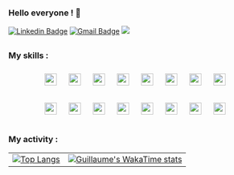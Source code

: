 ### Hello everyone ! 👋

<!--
**gdemerges/gdemerges** is a ✨ _special_ ✨ repository because its `README.md` (this file) appears on your GitHub profile.

Here are some ideas to get you started:

- 🔭 I’m currently working on ...
- 🌱 I’m currently learning ...
- 👯 I’m looking to collaborate on ...
- 🤔 I’m looking for help with ...
- 💬 Ask me about ...
- 📫 How to reach me: ...
- 😄 Pronouns: ...
- ⚡ Fun fact: ...
-->

[![Linkedin Badge](https://img.shields.io/badge/-LinkedIn-0077B5?style=flat&logo=Linkedin&logoColor=white&link=https://www.linkedin.com/in/guillaume-demerges/)](https://www.linkedin.com/in/guillaume-demerges/) [![Gmail Badge](https://img.shields.io/badge/-Email-c14438?style=flat&logo=Gmail&logoColor=white&link=mailto:guillaume.demerges@protonmail.com)](mailto:guillaume.demerges@protonmail.com) ![](https://komarev.com/ghpvc/?username=gdemerges)

<h2></h2>

### My skills :

<p align="center">
  <img src="https://img.shields.io/badge/Python-3776AB?style=flat&logo=python&logoColor=white" style="height: 24px; width: auto; margin: 10px;">
  <img src="https://img.shields.io/badge/Pandas-150458?style=flat&logo=pandas&logoColor=white" style="height: 24px; width: auto; margin: 10px;">
  <img src="https://img.shields.io/badge/TensorFlow-FF6F00?style=flat&logo=TensorFlow&logoColor=white" style="height: 24px; width: auto; margin: 10px;">
  <img src="https://img.shields.io/badge/Matplotlib-263238?style=flat&logo=DataVisualization&logoColor=white" style="height: 24px; width: auto; margin: 10px;">
  <img src="https://img.shields.io/badge/-Plotly-3F4F75?style=flat&logo=plotly&logoColor=white" style="height: 24px; width: auto; margin: 10px;">
  <img src="https://img.shields.io/badge/scikit_learn-F7931E?style=flat&logo=scikit-learn&logoColor=white" style="height: 24px; width: auto; margin: 10px;">
  <img src="https://img.shields.io/badge/-Scrapy-417598?style=flat&logo=scrapy&logoColor=white" style="height: 24px; width: auto; margin: 10px;">
  <img src="https://img.shields.io/badge/-Flask-000000?style=flat&logo=flask&logoColor=white" style="height: 24px; width: auto; margin: 10px;">
</p>
<p align="center">
  <img src="https://img.shields.io/badge/SQL-4479A1?style=flat&logo=MySQL&logoColor=white" style="height: 24px; width: auto; margin: 10px;">
  <img src="https://img.shields.io/badge/-PostgreSQL-336791?style=flat&logo=postgresql&logoColor=white" style="height: 24px; width: auto; margin: 10px;">
  <img src="https://img.shields.io/badge/MongoDB-47A248?style=flat&logo=mongodb&logoColor=white" style="height: 24px; width: auto; margin: 10px;">
  <img src="https://img.shields.io/badge/Power_BI-F2C811?style=flat&logo=powerbi&logoColor=black" style="height: 24px; width: auto; margin: 10px;">
  <img src="https://img.shields.io/badge/Tableau-E97627?style=flat&logo=Tableau&logoColor=white" style="height: 24px; width: auto; margin: 10px;">
  <img src="https://img.shields.io/badge/Azure-0089D6?style=flat&logo=microsoftazure&logoColor=white" style="height: 24px; width: auto; margin: 10px;">
  <img src="https://img.shields.io/badge/Docker-2496ED?style=flat&logo=docker&logoColor=white" style="height: 24px; width: auto; margin: 10px;">
  <img src="https://img.shields.io/badge/Git-F05032?style=flat&logo=git&logoColor=white" style="height: 24px; width: auto; margin: 10px;">
</p>
<h2></h2>

### My activity :
|               |               |
| ------------- | ------------- |
| [![Top Langs](https://github-readme-stats.vercel.app/api/top-langs/?username=gdemerges)](https://github.com/gdemerges/github-readme-stats) | [![Guillaume's WakaTime stats](https://github-readme-stats.vercel.app/api/wakatime?username=gdemerges)](https://github.com/gdemerges/github-readme-stats) |
